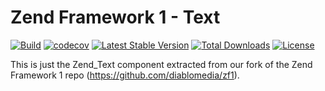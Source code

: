 # Zend Framework 1 - Text

[![Build](https://github.com/diablomedia/zf1-text/workflows/Build/badge.svg?event=push)](https://github.com/diablomedia/zf1-text/actions?query=workflow%3ABuild+event%3Apush)
[![codecov](https://codecov.io/gh/diablomedia/zf1-text/branch/master/graph/badge.svg)](https://codecov.io/gh/diablomedia/zf1-text)
[![Latest Stable Version](https://poser.pugx.org/fragotesac/zf1-text/v/stable)](https://packagist.org/packages/fragotesac/zf1-text)
[![Total Downloads](https://poser.pugx.org/fragotesac/zf1-text/downloads)](https://packagist.org/packages/fragotesac/zf1-text)
[![License](https://poser.pugx.org/fragotesac/zf1-text/license)](https://packagist.org/packages/fragotesac/zf1-text)

This is just the Zend_Text component extracted from our fork of the Zend Framework 1 repo (https://github.com/diablomedia/zf1).
